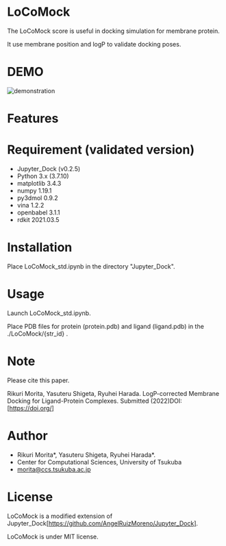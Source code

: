 # LoCoMock

The LoCoMock score is useful in docking simulation for membrane protein.


It use membrane position and logP to validate docking poses.
  
# DEMO  
![demonstration](https://user-images.githubusercontent.com/3397013/177257670-1094ffc2-cceb-4be6-a1fb-795fd3af8f34.png)


# Features

 
# Requirement (validated version)
  
- Jupyter_Dock (v0.2.5)
- Python 3.x (3.7.10)
 - matplotlib                3.4.3
 - numpy                     1.19.1
 - py3dmol                   0.9.2
 - vina                      1.2.2
 - openbabel                 3.1.1
 - rdkit                     2021.03.5
 
# Installation
Place LoCoMock_std.ipynb in the directory "Jupyter_Dock".

 
# Usage
Launch LoCoMock_std.ipynb.


Place PDB files for protein (protein.pdb) and ligand (ligand.pdb) in the ./LoCoMock/{str_id} .

 
# Note
Please cite this paper.


Rikuri Morita, Yasuteru Shigeta, Ryuhei Harada. LogP-corrected Membrane Docking for Ligand-Protein Complexes. Submitted (2022)DOI:[https://doi.org/]

 
# Author
- Rikuri Morita*, Yasuteru Shigeta, Ryuhei Harada*.
- Center for Computational Sciences, University of Tsukuba
- morita@ccs.tsukuba.ac.jp
 
# License
LoCoMock is a modified extension of Jupyter_Dock[https://github.com/AngelRuizMoreno/Jupyter_Dock].


LoCoMock is under MIT license.
